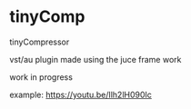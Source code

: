 # tinyComp

tinyCompressor

vst/au plugin made using the juce frame work

work in progress


example:
https://youtu.be/Ilh2lH090Ic




